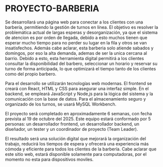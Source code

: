 # PROYECTO-BARBERIA
Se desarrollará una página web para conectar a los clientes con una barbería, permitiendo la gestión de turnos en línea. El objetivo es resolver la problemática actual de largas esperas y desorganización, ya que el sistema de atencion es por orden de llegada, debido a esto muchos tienen que esperar mucho tiempo para no perder su lugar en la fila y otros se van insatisfechos. Además cabe aclarar, esta barberia solo atiende sabados y domingos, por eso la alta demanda, ademas de ser la unica cercana al barrio. Debido a esto, esta herramienta digital permitirá a los clientes consultar la disponibilidad del barbero, seleccionar un horario y reservar su turno de forma anticipada, lo que optimizará el tiempo tanto de los clientes como del propio barbero.

Para el desarrollo se utilizarán tecnologías web modernas. El frontend se creará con React, HTML y CSS para asegurar una interfaz simple. En el backend, se empleará JavaScript y Node,js para la lógica del sistema y la comunicación con la base de datos. Para el almacenamiento seguro y organizado de los turnos, se usará MySQL Workbench.

El proyecto será completado en aproximadamente 6 semanas, con fecha prevista al 19 de octubre del 2025. Este equipo estará conformado por 5 personas: un desarrollador frontend, un desarrollador backend, un diseñador, un tester y un coordinador de proyecto (Team Leader).

El resultado será una solución digital que mejorará la organización del trabajo, reducirá los tiempos de espera y ofrecerá una experiencia más cómoda y eficiente para todos los clientes de la barbería. Cabe aclarar que este sitio web, estará disponible solamente para computadoras, por el momento no esta para dispositivos moviles.
